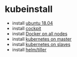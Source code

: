 # kubeinstall

* install [ubuntu 18.04](./docs/ubuntu.md)
* install [cockpit](./docs/cockpit.md)
* install [Docker on all nodes](./docs/docker.md)
* install [kubernetes on master](./docs/kube_master.md)
* install [kubernetes on slaves](./docs/kube_slave.md)
* install [helm/tiller](./docs/helm_tiller.md)
